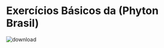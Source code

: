 # Exercícios Básicos da (Phyton Brasil)
![download](https://github.com/Dilectus-a-Deo/Python-basico/assets/156959341/c2372405-d20b-45cc-8611-999b6af3b6b5)
